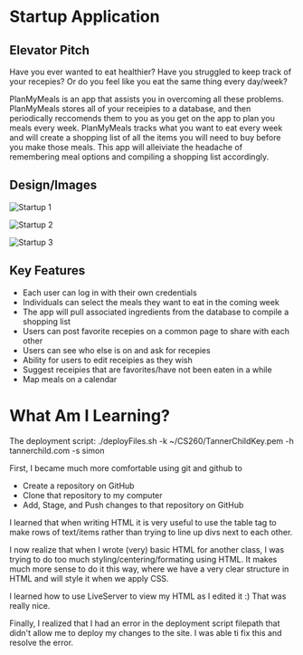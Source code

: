 # Startup Application

## Elevator Pitch
Have you ever wanted to eat healthier? Have you struggled to keep track of your recepies? Or do you feel like you eat the same thing every day/week?

PlanMyMeals is an app that assists you in overcoming all these problems. PlanMyMeals stores all of your receipies to a database, and then periodically reccomends them to you as you get on the app to plan you meals every week. PlanMyMeals tracks what you want to eat every week and will create a shopping list of all the items you will need to buy before you make those meals. This app will alleiviate the headache of remembering meal options and compiling a shopping list accordingly.




## Design/Images
![Startup 1](https://user-images.githubusercontent.com/103144986/214980747-8330ef7f-4b8f-4895-ac31-b0a1617cae4f.png)

![Startup 2](https://user-images.githubusercontent.com/103144986/214980809-63c883e1-6298-49c3-9a16-889e269689cf.png)

![Startup 3](https://user-images.githubusercontent.com/103144986/214980833-e99cf9a0-1753-4565-8465-55821c133ecb.png)


## Key Features
- Each user can log in with their own credentials
- Individuals can select the meals they want to eat in the coming week
- The app will pull associated ingredients from the database to compile a shopping list
- Users can post favorite recepies on a common page to share with each other
- Users can see who else is on and ask for recepies
- Ability for users to edit receipies as they wish
- Suggest receipies that are favorites/have not been eaten in a while
- Map meals on a calendar


# What Am I Learning?
The deployment script:
./deployFiles.sh -k ~/CS260/TannerChildKey.pem -h tannerchild.com -s simon

First, I became much more comfortable using git and github to
- Create a repository on GitHub
- Clone that repository to my computer
- Add, Stage, and Push changes to that repository on GitHub

I learned that when writing HTML it is very useful to use the table tag to make rows of text/items rather than trying to line up divs next to each other.

I now realize that when I wrote (very) basic HTML for another class, I was trying to do too much styling/centering/formating using HTML. It makes much more sense to do it this way, where we have a very clear structure in HTML and will style it when we apply CSS.

I learned how to use LiveServer to view my HTML as I edited it :) That was really nice.

Finally, I realized that I had an error in the deployment script filepath that didn't allow me to deploy my changes to the site. I was able ti fix this and resolve the error.

